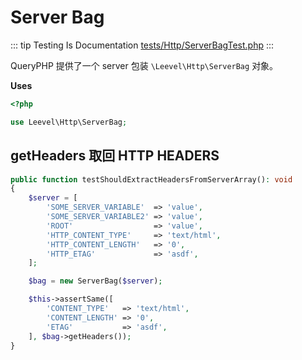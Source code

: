 # Server Bag

::: tip Testing Is Documentation
[tests/Http/ServerBagTest.php](https://github.com/hunzhiwange/framework/blob/master/tests/Http/ServerBagTest.php)
:::
    
QueryPHP 提供了一个 server 包装 `\Leevel\Http\ServerBag` 对象。

**Uses**

``` php
<?php

use Leevel\Http\ServerBag;
```

## getHeaders 取回 HTTP HEADERS

``` php
public function testShouldExtractHeadersFromServerArray(): void
{
    $server = [
        'SOME_SERVER_VARIABLE'  => 'value',
        'SOME_SERVER_VARIABLE2' => 'value',
        'ROOT'                  => 'value',
        'HTTP_CONTENT_TYPE'     => 'text/html',
        'HTTP_CONTENT_LENGTH'   => '0',
        'HTTP_ETAG'             => 'asdf',
    ];

    $bag = new ServerBag($server);

    $this->assertSame([
        'CONTENT_TYPE'   => 'text/html',
        'CONTENT_LENGTH' => '0',
        'ETAG'           => 'asdf',
    ], $bag->getHeaders());
}
```